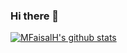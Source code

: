### Hi there 👋

[![MFaisalH's github stats](https://github-readme-stats.vercel.app/api?username=mfaisalh12)](https://github.com/mfaisalh12/mfaisalh12)
